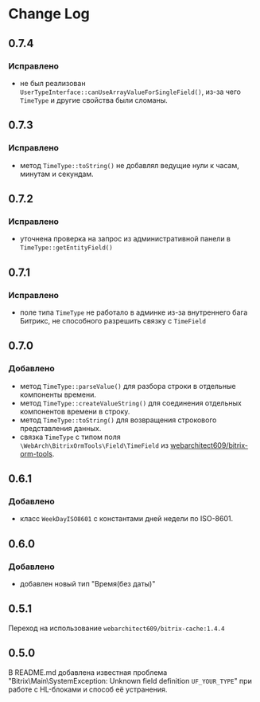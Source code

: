Change Log
============

0.7.4
-----

### Исправлено

- не был реализован `UserTypeInterface::canUseArrayValueForSingleField()`, из-за чего `TimeType` и другие свойства были
  сломаны.

0.7.3
-----

### Исправлено

- метод `TimeType::toString()` не добавлял ведущие нули к часам, минутам и секундам.

0.7.2
-----

### Исправлено

- уточнена проверка на запрос из административной панели в `TimeType::getEntityField()`

0.7.1
-----

### Исправлено

- поле типа `TimeType` не работало в админке из-за внутреннего бага Битрикс, не способного разрешить связку с
  `TimeField`

0.7.0
-----

### Добавлено

- метод `TimeType::parseValue()` для разбора строки в отдельные компоненты времени.
- метод `TimeType::createValueString()` для соединения отдельных компонентов времени в строку.
- метод `TimeType::toString()` для возвращения строкового представления данных.
- связка `TimeType` с типом поля `\WebArch\BitrixOrmTools\Field\TimeField` из
  [webarchitect609/bitrix-orm-tools](https://packagist.org/packages/webarchitect609/bitrix-orm-tools).

0.6.1
-----

### Добавлено

- класс `WeekDayISO8601` с константами дней недели по ISO-8601.

0.6.0
-----

### Добавлено

- добавлен новый тип "Время(без даты)"

0.5.1
-----

Переход на использование `webarchitect609/bitrix-cache:1.4.4`

0.5.0
-----

В README.md добавлена известная проблема "Bitrix\Main\SystemException: Unknown field definition `UF_YOUR_TYPE`" при
работе с HL-блоками и способ её устранения.
